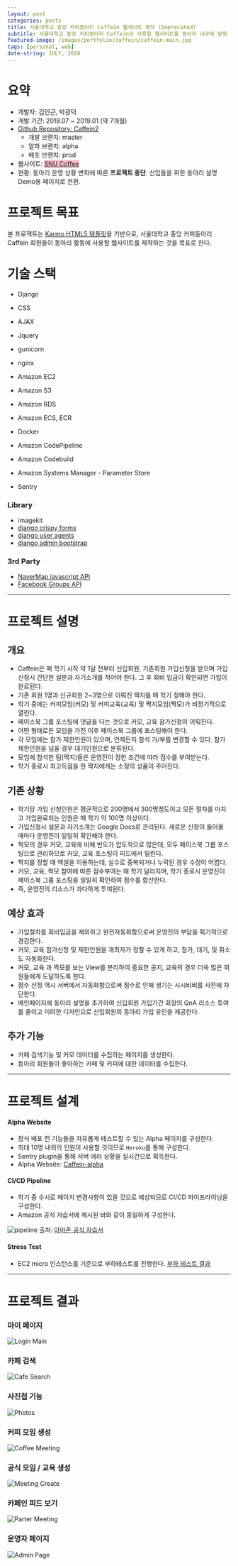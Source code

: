 ```yaml
---
layout: post
categories: posts
title: 서울대학교 중앙 커피동아리 Caffein 웹사이트 제작 (Deprecated)
subtitle: 서울대학교 중앙 커피동아리 Caffein이 사용할 웹사이트를 동아리 내규에 맞춰 제작한다
featured-image: /images/portfolio/caffein/caffein-main.jpg
tags: [personal, web]
date-string: JULY, 2018
---
```



# 요약
- 개발자: 김인근, 박광덕
- 개발 기간: 2018.07 ~ 2019.01 (약 7개월)
- [Github Repository: Caffein2](https://github.com/nearKim/Caffein2)
    - 개발 브랜치: master
    - 알파 브랜치: alpha
    - 배포 브랜치: prod
- 웹사이트: <a style="background-color: pink;" href="https://www.snucoffee.com">SNU Coffee</a>
- 현황: 동아리 운영 상황 변화에 따른 **프로젝트 중단**. 신입들을 위한 동아리 설명 Demo용 페이지로 전환.

# 프로젝트 목표
본 프로젝트는 [Karmo HTML5 템플릿](https://technext.github.io/karmo/index.html)을 기반으로, 서울대학교 중앙 커피동아리 Caffein 회원들이 동아리 활동에 사용할 웹사이트를 제작하는 것을 목표로 한다.


# 기술 스택
- Django

- CSS
- AJAX
- Jquery

- gunicorn
- nginx

- Amazon EC2
- Amazon S3
- Amazon RDS
- Amazon ECS, ECR
- Docker
- Amazon CodePipeline
- Amazon Codebuild
- Amazon Systems Manager - Parameter Store

- Sentry

### Library
- imagekit
- [django crispy forms](https://github.com/django-crispy-forms/django-crispy-forms)
- [django user agents](https://github.com/selwin/django-user_agents)
- [django admin bootstrap](https://github.com/douglasmiranda/django-admin-bootstrap)

### 3rd Party
- [NaverMap javascript API](https://developers.naver.com/docs/map/javascriptv3/)
- [Facebook Groups API](https://developers.facebook.com/docs/groups-api/)

<hr>

# 프로젝트 설명

## 개요
- Caffein은 매 학기 시작 약 1달 전부터 신입회원, 기존회원 가입신청을 받으며 가입신청시 간단한 설문과 자기소개를 적어야 한다. 그 후 회비 입금이 확인되면 가입이 완료된다.
- 기존 회원 1명과 신규회원 2~3명으로 이뤄진 짝지를 매 학기 정해야 한다.
- 학기 중에는 커피모임(커모) 및 커피교육(교육) 및 짝지모임(짝모)가 비정기적으로 열린다.
- 페이스북 그룹 포스팅에 댓글을 다는 것으로 커모, 교육 참가신청이 이뤄진다.
- 어떤 형태로든 모임을 가진 이후 페이스북 그룹에 포스팅해야 한다.
- 각 모임에는 참가 제한인원이 있으며, 언제든지 참석 가/부를 변경할 수 있다. 참가 제한인원을 넘을 경우 대기인원으로 분류된다.
- 모임에 참석한 팀(짝지)들은 운영진이 정한 조건에 따라 점수를 부여받는다.
- 학기 종료시 최고득점을 한 짝지에게는 소정의 상품이 주어진다.

## 기존 상황
- 학기당 가입 신청인원은 평균적으로 200명에서 300명정도이고 모든 절차를 마치고 가입완료되는 인원은 매 학기 약 100명 이상이다.
- 가입신청시 설문과 자기소개는 Google Docs로 관리된다. 새로운 신청이 들어올 때마다 운영진이 일일히 확인해야 한다.
- 짝모의 경우 커모, 교육에 비해 빈도가 압도적으로 많은데, 모두 페이스북 그룹 포스팅으로 관리하므로 커모, 교육 포스팅이 피드에서 밀린다.
- 짝지를 정할 때 엑셀을 이용하는데, 실수로 중복되거나 누락된 경우 수정이 어렵다.
- 커모, 교육, 짝모 참여에 따른 점수부여는 매 학기 달라지며, 학기 종료시 운영진이 페이스북 그룹 포스팅을 일일히 확인하여 점수를 합산한다.
- 즉, 운영진의 리소스가 과다하게 투여된다.

## 예상 효과
- 가입절차를 회비입금을 제외하고 완전자동화함으로써 운영진의 부담을 획기적으로 경감한다.
- 커모, 교육 참가신청 및 제한인원을 개최자가 정할 수 있게 하고, 참가, 대기, 및 취소도 자동화한다.
- 커모, 교육 과 짝모를 보는 View를 분리하여 중요한 공지, 교육의 경우 더욱 많은 회원들에게 도달하도록 한다.
- 점수 산정 역시 서버에서 자동화함으로써 점수로 인해 생기는 시시비비를 사전에 차단한다.
- 메인페이지에 동아리 설명을 추가하여 신입회원 가입기간 회장의 QnA 리소스 투여를 줄이고 미려한 디자인으로 신입회원의 동아리 가입 유인을 제공한다.

## 추가 기능
- 카페 검색기능 및 커모 데이터를 수집하는 페이지를 생성한다.
- 동아리 회원들이 좋아하는 카페 및 커피에 대한 데이터를 수집한다.

<hr>

# 프로젝트 설계

#### Alpha Website
- 정식 배포 전 기능들을 자유롭게 테스트할 수 있는 Alpha 페이지를 구성한다.
- 최대 10명 내외의 인원이 사용할 것이므로 `Heroku`를 통해 구성한다.
- Sentry plugin을 통해 서버 에러 상황을 실시간으로 획득한다.
- Alpha Website: <a href="https://caffein-alpha.herokuapp.com">Caffein-alpha</a>

#### CI/CD Pipeline
- 학기 중 수시로 페이지 변경사항이 있을 것으로 예상되므로 CI/CD 파이프라이닝을 구성한다.
- Amazon 공식 자습서에 제시된 바와 같이 동일하게 구성한다.

![pipeline](https://s3.amazonaws.com/chrisb/CICD-refarch.png)
출처: [아마존 공식 자습서](https://aws.amazon.com/blogs/compute/continuous-deployment-to-amazon-ecs-using-aws-codepipeline-aws-codebuild-amazon-ecr-and-aws-cloudformation)

#### Stress Test
- EC2 micro 인스턴스를 기준으로 부하테스트를 진행한다.
[부하 테스트 결과](https://docs.google.com/spreadsheets/d/1nNDHpzTMru78xJjexV1pvAAOgFVgdpyCjD_EK-Qc51w/edit?usp=sharing)

<hr>

# 프로젝트 결과
### 마이 페이지
![Login Main](/images/portfolio/caffein/login-main.gif)

### 카페 검색
![Cafe Search](/images/portfolio/caffein/cafe-search.gif)

### 사진첩 기능
![Photos](/images/portfolio/caffein/photobooth.gif)

### 커피 모임 생성
![Coffee Meeting](/images/portfolio/caffein/coffee-meeting.gif)

### 공식 모임 / 교육 생성
![Meeting Create](/images/portfolio/caffein/meeting-create.gif)

### 카페인 피드 보기
![Parter Meeting](/images/portfolio/caffein/partner-meeting.gif)

### 운영자 페이지
![Admin Page](/images/portfolio/caffein/caffein-admin.jpg)



